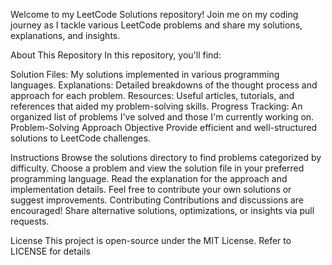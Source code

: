 Welcome to my LeetCode Solutions repository! Join me on my coding journey as I tackle various LeetCode problems and share my solutions, explanations, and insights.

About This Repository
In this repository, you'll find:

Solution Files: My solutions implemented in various programming languages.
Explanations: Detailed breakdowns of the thought process and approach for each problem.
Resources: Useful articles, tutorials, and references that aided my problem-solving skills.
Progress Tracking: An organized list of problems I've solved and those I'm currently working on.
Problem-Solving Approach
Objective
Provide efficient and well-structured solutions to LeetCode challenges.

Instructions
Browse the solutions directory to find problems categorized by difficulty.
Choose a problem and view the solution file in your preferred programming language.
Read the explanation for the approach and implementation details.
Feel free to contribute your own solutions or suggest improvements.
Contributing
Contributions and discussions are encouraged! Share alternative solutions, optimizations, or insights via pull requests.

License
This project is open-source under the MIT License. Refer to LICENSE for details
